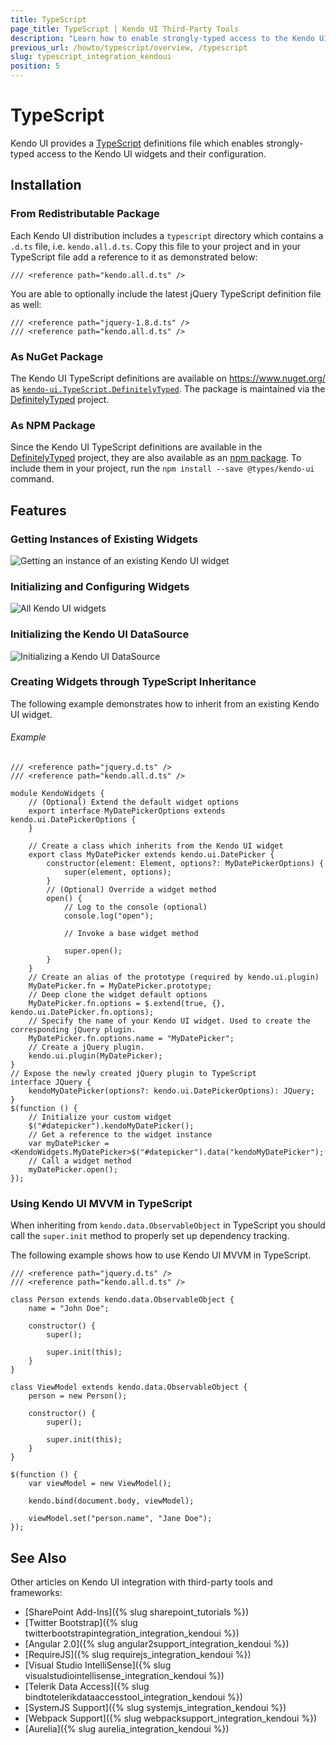 ```yaml
---
title: TypeScript
page_title: TypeScript | Kendo UI Third-Party Tools
description: "Learn how to enable strongly-typed access to the Kendo UI widgets and their configuration."
previous_url: /howto/typescript/overview, /typescript
slug: typescript_integration_kendoui
position: 5
---
```


# TypeScript

Kendo UI provides a [TypeScript](http://www.typescriptlang.org/) definitions file which enables strongly-typed access to the Kendo UI widgets and their configuration.

## Installation

### From Redistributable Package

Each Kendo UI distribution includes a `typescript` directory which contains a `.d.ts` file, i.e. `kendo.all.d.ts`. Copy this file to your project and in your TypeScript file add a reference to it as demonstrated below:

    /// <reference path="kendo.all.d.ts" />

You are able to optionally include the latest jQuery TypeScript definition file as well:

    /// <reference path="jquery-1.8.d.ts" />
    /// <reference path="kendo.all.d.ts" />

### As NuGet Package

The Kendo UI TypeScript definitions are available on https://www.nuget.org/ as [`kendo-ui.TypeScript.DefinitelyTyped`](https://www.nuget.org/packages/kendo-ui.TypeScript.DefinitelyTyped/). The package is maintained via the [DefinitelyTyped](http://definitelytyped.org/) project.

### As NPM Package

Since the Kendo UI TypeScript definitions are available in the [DefinitelyTyped](http://definitelytyped.org/) project, they are also available as an [npm package](https://www.npmjs.com/package/@types/kendo-ui). To include them in your project, run the `npm install --save @types/kendo-ui` command.

## Features

### Getting Instances of Existing Widgets

![Getting an instance of an existing Kendo UI widget](/images/get-instance.png)

### Initializing and Configuring Widgets

![All Kendo UI widgets](/images/init.png)

### Initializing the Kendo UI DataSource

![Initializing a Kendo UI DataSource](/images/datasource.png)

### Creating Widgets through TypeScript Inheritance

The following example demonstrates how to inherit from an existing Kendo UI widget.

###### Example

    /// <reference path="jquery.d.ts" />
    /// <reference path="kendo.all.d.ts" />

    module KendoWidgets {
        // (Optional) Extend the default widget options
        export interface MyDatePickerOptions extends kendo.ui.DatePickerOptions {
        }

        // Create a class which inherits from the Kendo UI widget
        export class MyDatePicker extends kendo.ui.DatePicker {
            constructor(element: Element, options?: MyDatePickerOptions) {
                super(element, options);
            }
            // (Optional) Override a widget method
            open() {
                // Log to the console (optional)
                console.log("open");

                // Invoke a base widget method

                super.open();
            }
        }
        // Create an alias of the prototype (required by kendo.ui.plugin)
        MyDatePicker.fn = MyDatePicker.prototype;
        // Deep clone the widget default options
        MyDatePicker.fn.options = $.extend(true, {}, kendo.ui.DatePicker.fn.options);
        // Specify the name of your Kendo UI widget. Used to create the corresponding jQuery plugin.
        MyDatePicker.fn.options.name = "MyDatePicker";
        // Create a jQuery plugin.
        kendo.ui.plugin(MyDatePicker);
    }
    // Expose the newly created jQuery plugin to TypeScript
    interface JQuery {
        kendoMyDatePicker(options?: kendo.ui.DatePickerOptions): JQuery;
    }
    $(function () {
        // Initialize your custom widget
        $("#datepicker").kendoMyDatePicker();
        // Get a reference to the widget instance
        var myDatePicker = <KendoWidgets.MyDatePicker>$("#datepicker").data("kendoMyDatePicker");
        // Call a widget method
        myDatePicker.open();
    });

### Using Kendo UI MVVM in TypeScript

When inheriting from `kendo.data.ObservableObject` in TypeScript you should call the `super.init` method to properly set up dependency tracking.

The following example shows how to use Kendo UI MVVM in TypeScript.

    /// <reference path="jquery.d.ts" />
    /// <reference path="kendo.all.d.ts" />

    class Person extends kendo.data.ObservableObject {
        name = "John Doe";

        constructor() {
            super();

            super.init(this);
        }
    }

    class ViewModel extends kendo.data.ObservableObject {
        person = new Person();

        constructor() {
            super();

            super.init(this);
        }
    }

    $(function () {
        var viewModel = new ViewModel();

        kendo.bind(document.body, viewModel);

        viewModel.set("person.name", "Jane Doe");
    });

## See Also

Other articles on Kendo UI integration with third-party tools and frameworks:

* [SharePoint Add-Ins]({% slug sharepoint_tutorials %})
* [Twitter Bootstrap]({% slug twitterbootstrapintegration_integration_kendoui %})
* [Angular 2.0]({% slug angular2support_integration_kendoui %})
* [RequireJS]({% slug requirejs_integration_kendoui %})
* [Visual Studio IntelliSense]({% slug visualstudiointellisense_integration_kendoui %})
* [Telerik Data Access]({% slug bindtotelerikdataaccesstool_integration_kendoui %})
* [SystemJS Support]({% slug systemjs_integration_kendoui %})
* [Webpack Support]({% slug webpacksupport_integration_kendoui %})
* [Aurelia]({% slug aurelia_integration_kendoui %})
